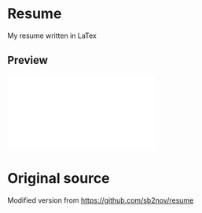 # Resume
My resume written in LaTex

## Preview
![Resume PDF](/resume.pdf)

# Original source
Modified version from
https://github.com/sb2nov/resume
